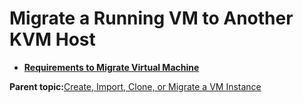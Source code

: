 <!--
SPDX-FileCopyrightText: 2023,2024 Oracle and/or its affiliates.
SPDX-License-Identifier: CC-BY-SA-4.0
-->
# Migrate a Running VM to Another KVM Host

-   **[Requirements to Migrate Virtual Machine](../topics/cockpit-kvm_migrate_virtual_machine.md)**  


**Parent topic:**[Create, Import, Clone, or Migrate a VM Instance](../topics/create_clone_or_migrate_a_virtual_machine.md)

